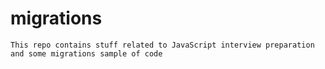 # migrations

`This repo contains stuff related to JavaScript interview preparation and some migrations sample of code`

